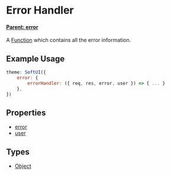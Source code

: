 # Error Handler
#### **[Parent: error](/docs/error/)**
A [Function](https://developer.mozilla.org/en-US/docs/Web/JavaScript/Reference/Global_Objects/Function) which contains all the error information.

## Example Usage
```js
theme: SoftUI({
    error: {
        errorHandler: ({ req, res, error, user }) => { ... }
    },
})
```

## Properties
* [error](/docs/error/errorHandler/error)
* [user](/docs/error/errorHandler/user)

## Types
- [Object](https://developer.mozilla.org/en-US/docs/Web/JavaScript/Reference/Global_Objects/Object)